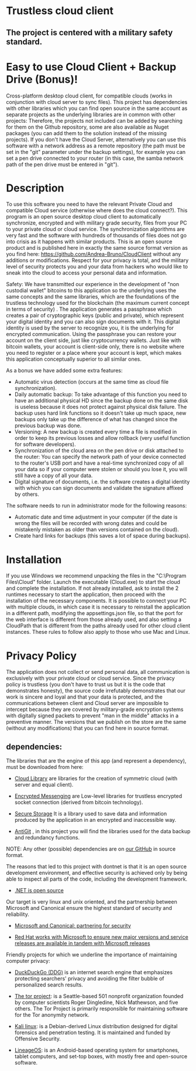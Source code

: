 # Trustless cloud client

## The project is centered with a military safety standard.

# Easy to use Cloud Client + Backup Drive (Bonus)!

Cross-platform desktop cloud client, for compatible clouds (works in conjunction with cloud server to sync files).
This project has dependencies with other libraries which you can find open source in the same account as separate projects as the underlying libraries are in common with other projects:
Therefore, the projects not included can be added by searching for them on the Github repository, some are also available as Nuget packages (you can add them to the solution instead of the missing projects).
If you don't have the Cloud Server, alternatively you can use this software with a network address as a remote repository (the path must be set in the "git" parameter under the backup settings), for example you can set a pen drive connected to your router (in this case, the samba network path of the pen drive must be entered in "git").

# Description

To use this software you need to have the relevant Private Cloud and compatible Cloud service (otherwise where does the cloud connect?).
This program is an open source desktop cloud client to automatically synchronize, encrypted and with military grade security, files from your PC to your private cloud or cloud service.
The synchronization algorithms are very fast and the software with hundreds of thousands of files does not go into crisis as it happens with similar products.
This is an open source product and is published here in exactly the same source format version as you find here: https://github.com/Andrea-Bruno/CloudClient without any additions or modifications.
Respect for your privacy is total, and the military level of security protects you and your data from hackers who would like to sneak into the cloud to access your personal data and information.

Safety:
We have transmitted our experience in the development of "non custodial wallet" bitcoins to this application so the underlying uses the same concepts and the same libraries, which are the foundations of the trustless technology used for the blockchain (the maximum current concept in terms of security) . The application generates a passphrase which creates a pair of cryptographic keys (public and private), which represent your digital identity and you can also sign documents with it. This digital identity is used by the server to recognize you, it is the underlying for encrypted communication. Using the passphrase you can restore your account on the client side, just like cryptocurrency wallets. Just like with bitcoin wallets, your account is client-side only, there is no website where you need to register or a place where your account is kept, which makes this application conceptually superior to all similar ones.

As a bonus we have added some extra features:
* Automatic virus detection (occurs at the same time as cloud file synchronization).
* Daily automatic backup: To take advantage of this function you need to have an additional physical HD since the backup done on the same disk is useless because it does not protect against physical disk failure. The backup uses hard link functions so it doesn't take up much space, new backups only take up the difference of what has changed since the previous backup was done.
* Versioning: A new backup is created every time a file is modified in order to keep its previous losses and allow rollback (very useful function for software developers).
* Synchronization of the cloud area on the pen drive or disk attached to the router: You can specify the network path of your device connected to the router's USB port and have a real-time synchronized copy of all your data so if your computer were stolen or should you lose it, you will still have a copy of all your data.
* Digital signature of documents, i.e. the software creates a digital identity with which you can sign documents and validate the signature affixed by others.

The software needs to run in administrator mode for the following reasons:
* Automatic date and time adjustment in your computer (if the date is wrong the files will be recorded with wrong dates and could be mistakenly mistaken as older than versions contained on the cloud).
* Create hard links for backups (this saves a lot of space during backups).

# Installation

If you use Windows we recommend unpacking the files in the "C:\Program Files\Cloud" folder. Launch the executable (Cloud.exe) to start the cloud and complete the installation. If not already installed, ask to install the 2 runtimes necessary to start the application, then proceed with the installation of the necessary components.
It is possible to connect your PC with multiple clouds, in which case it is necessary to reinstall the application in a different path, modifying the appsettings.json file, so that the port for the web interface is different from those already used, and also setting a CloudPath that is different from the paths already used for other cloud client instances. These rules to follow also apply to those who use Mac and Linux.

# Privacy Policy

The application does not collect or send personal data, all communication is exclusively with your private cloud or cloud service.
Since the privacy policy is trustless (you don't have to trust us but it is the code that demonstrates honesty), the source code irrefutably demonstrates that our work is sincere and loyal and that your data is protected, and the communications between client and Cloud server are impossible to intercept because they are covered by military-grade encryption systems with digitally signed packets to prevent "man in the middle" attacks in a preventive manner. The versions that we publish on the store are the same (without any modifications) that you can find here in source format.

## dependencies:

The libraries that are the engine of this app (and represent a dependency), must be downloaded from here:

* [Cloud Library](https://github.com/Andrea-Bruno/CloudLibraries) are libraries for the creation of symmetric cloud (with server and equal client).

* [Encrypted Messenging](https://github.com/Andrea-Bruno/EncryptedMessaging) are Low-level libraries for trustless encrypted socket connection (derived from bitcoin technology).

* [Secure Storage](https://github.com/Andrea-Bruno/SecureStorage) It is a library used to save data and information produced by the application in an encrypted and inaccessible way.

* [AntiGit](https://github.com/Andrea-Bruno/AntiGithub) , in this project you will find the libraries used for the data backup and redundancy functions.

NOTE: Any other (possible) dependencies are on [our GitHub](https://github.com/Andrea-Bruno) in source format.

The reasons that led to this project with dontnet is that it is an open source development environment, and effective security is achieved only by being able to inspect all parts of the code, including the development framework.
* [.NET is open source](https://dotnet.microsoft.com/en-us/platform/open-source)

Our target is very linux and unix oriented, and the partnership between Microsoft and Canonical ensure the highest standard of security and reliability.

* [Microsoft and Canonical: partnering for security](https://ubuntu.com/blog/install-dotnet-on-ubuntu)

* [Red Hat works with Microsoft to ensure new major versions and service releases are available in tandem with Microsoft releases](https://developers.redhat.com/products/dotnet/overview)

Friendly projects for which we underline the importance of maintaining computer privacy:

* [DuckDuckGo (DDG)](https://duckduckgo.com/) is an internet search engine that emphasizes protecting searchers' privacy and avoiding the filter bubble of personalized search results.

* [The tor project](https://www.torproject.org/): is a Seattle-based 501 nonprofit organization founded by computer scientists Roger Dingledine, Nick Mathewson, and five others. The Tor Project is primarily responsible for maintaining software for the Tor anonymity network. 

* [Kali linux](https://www.kali.org/): is a Debian-derived Linux distribution designed for digital forensics and penetration testing. It is maintained and funded by Offensive Security.

* [LineageOS](https://lineageos.org/): is an Android-based operating system for smartphones, tablet computers, and set-top boxes, with mostly free and open-source software.
